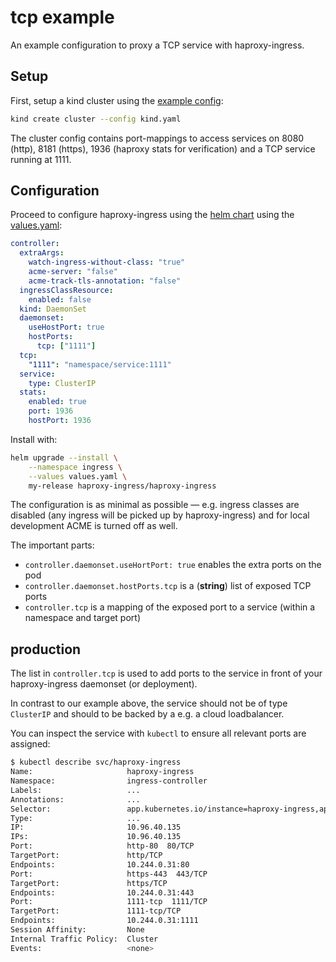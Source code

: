 # tcp example

An example configuration to proxy a TCP service with haproxy-ingress.

## Setup

First, setup a kind cluster using the [example config](kind.yaml):

```sh
kind create cluster --config kind.yaml
```

The cluster config contains port-mappings to access services on 8080 (http), 8181 (https), 1936 (haproxy stats for verification) and a TCP service running at 1111.

## Configuration

Proceed to configure haproxy-ingress using the [helm chart](https://github.com/haproxy-ingress/) using the [values.yaml](values.yaml):

```yaml
controller:
  extraArgs:
    watch-ingress-without-class: "true"
    acme-server: "false"
    acme-track-tls-annotation: "false"
  ingressClassResource:
    enabled: false
  kind: DaemonSet
  daemonset:
    useHostPort: true
    hostPorts:
      tcp: ["1111"]
  tcp:
    "1111": "namespace/service:1111"
  service:
    type: ClusterIP
  stats:
    enabled: true
    port: 1936
    hostPort: 1936
```

Install with:

```sh
helm upgrade --install \
    --namespace ingress \
    --values values.yaml \
    my-release haproxy-ingress/haproxy-ingress
```

The configuration is as minimal as possible — e.g. ingress classes are disabled (any ingress will be picked up by haproxy-ingress) and for local development ACME is turned off as well.

The important parts:

- `controller.daemonset.useHortPort: true` enables the extra ports on the pod
- `controller.daemonset.hostPorts.tcp` is a (**string**) list of exposed TCP ports
- `controller.tcp` is a mapping of the exposed port to a service (within a namespace and target port)

## production

The list in `controller.tcp` is used to add ports to the service in front of your haproxy-ingress daemonset (or deployment).

In contrast to our example above, the service should not be of type `ClusterIP` and should to be backed by a e.g. a cloud loadbalancer.

You can inspect the service with `kubectl` to ensure all relevant ports are assigned:

```sh
$ kubectl describe svc/haproxy-ingress
Name:                     haproxy-ingress
Namespace:                ingress-controller
Labels:                   ...
Annotations:              ...
Selector:                 app.kubernetes.io/instance=haproxy-ingress,app.kubernetes.io/name=haproxy-ingress
Type:                     ...
IP:                       10.96.40.135
IPs:                      10.96.40.135
Port:                     http-80  80/TCP
TargetPort:               http/TCP
Endpoints:                10.244.0.31:80
Port:                     https-443  443/TCP
TargetPort:               https/TCP
Endpoints:                10.244.0.31:443
Port:                     1111-tcp  1111/TCP
TargetPort:               1111-tcp/TCP
Endpoints:                10.244.0.31:1111
Session Affinity:         None
Internal Traffic Policy:  Cluster
Events:                   <none>
```